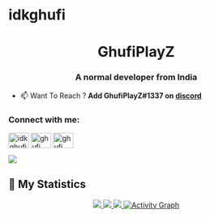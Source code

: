 # idkghufi
<h1 align="center">GhufiPlayZ</h1>
<h3 align="center">A normal developer from India</h3>

- 📫 Want To Reach ? **Add GhufiPlayZ#1337 on [discord](https://discord.gg/3301)**


<h3 align="left">Connect with me:</h3>
<p align="left">
<a href="https://instagram.com/ghufiplxyz_" target="blank"><img align="center" src="https://raw.githubusercontent.com/rahuldkjain/github-profile-readme-generator/master/src/images/icons/Social/instagram.svg" alt="idkghufiplayz" height="30" width="40" /></a>
<a href="https://www.youtube.com/channel/UCPj8NVTe59ro5S0UJKx23ew" target="blank"><img align="center" src="https://raw.githubusercontent.com/rahuldkjain/github-profile-readme-generator/master/src/images/icons/Social/youtube.svg" alt="ghufi" height="30" width="40" /></a>
<a href="https://discord.gg/3301" target="blank"><img align="center" src="https://raw.githubusercontent.com/rahuldkjain/github-profile-readme-generator/master/src/images/icons/Social/discord.svg" alt="ghufi" height="30" width="40" /></a>
</p>

<a href="https://discord.gg/3301" target="_blank"> <img src="[https://discord.c99.nl/widget/theme-4/960004669109846046.png](https://discord.c99.nl/widget/theme-4/GhufiPlayZ#1337.png)"/></a>

## 🔖 My Statistics
<p align="center">
    <a href="https://github.com/GhufiPlayZ/">
        <img src="https://github-readme-stats.vercel.app/api?username=ghufiplayz&hide=issues,prs&count_private=true&show_owner=true&show_icons=true&bg_color=0d1117&title_color=ffffff&text_color=ffffff&icon_color=00ff99&hide_border=true/" />
    </a>
    <a href="https://github.com/GhufiPlayZ/">
        <img src="https://github-readme-stats.vercel.app/api/top-langs/?username=ghufiplayz&layout=compact&count_private=true&langs_count=8&card_width=445&bg_color=0d1117&title_color=ffffff&text_color=ffffff&icon_color=00ff99&hide_border=true/" />
    </a>
    <a href="https://github.com/GhufiPlayZ/">
        <img src="https://github-readme-streak-stats.herokuapp.com?user=ghufiplayz&hide_border=true&background=0D1117&currStreakLabel=FFFFFF&sideLabels=FFFFFF&currStreakNum=FFFFFF&dates=FFFFFF&sideNums=FFFFFF&fire=00ff99&ring=00ff99&stroke=FFFFFFFF)](https://git.io/streak-stats" />
    </a>
   <a href="https://github.com/GhufiPlayZ"><img alt="Activity Graph" src="https://activity-graph.herokuapp.com/graph?username=ghufiplayz&bg_color=0D1117&color=ffffff&line=00ff99&point=ffffff&area=true&hide_border=true" />
    </a>
</p>
